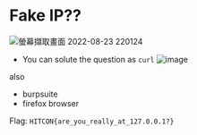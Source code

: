 # Fake IP??

![螢幕擷取畫面 2022-08-23 220124](https://user-images.githubusercontent.com/75651364/186178350-478feece-ce2a-4756-9a78-49d906264fc7.png)

- You can solute the question as `curl`
![image](https://user-images.githubusercontent.com/75651364/186178441-bbacb5d5-25ba-409f-941d-3f39b334d344.png)

also
- burpsuite
- firefox browser

Flag:
`HITCON{are_you_really_at_127.0.0.1?}`
